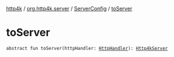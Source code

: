 [http4k](../../index.md) / [org.http4k.server](../index.md) / [ServerConfig](index.md) / [toServer](./to-server.md)

# toServer

`abstract fun toServer(httpHandler: `[`HttpHandler`](../../org.http4k.core/-http-handler.md)`): `[`Http4kServer`](../-http4k-server/index.md)